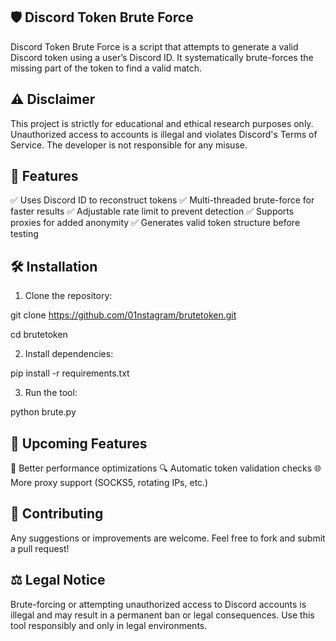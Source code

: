 
## 🛡️ Discord Token Brute Force

Discord Token Brute Force is a script that attempts to generate a valid Discord token using a user’s Discord ID. It systematically brute-forces the missing part of the token to find a valid match.

## ⚠️ Disclaimer

This project is strictly for educational and ethical research purposes only. Unauthorized access to accounts is illegal and violates Discord's Terms of Service. The developer is not responsible for any misuse.

## 🚀 Features

✅ Uses Discord ID to reconstruct tokens
✅ Multi-threaded brute-force for faster results
✅ Adjustable rate limit to prevent detection
✅ Supports proxies for added anonymity
✅ Generates valid token structure before testing

## 🛠 Installation

1. Clone the repository:

git clone https://github.com/01nstagram/brutetoken.git

cd brutetoken


2. Install dependencies:

pip install -r requirements.txt


3. Run the tool:

python brute.py

## 📌 Upcoming Features

🚀 Better performance optimizations
🔍 Automatic token validation checks
🌐 More proxy support (SOCKS5, rotating IPs, etc.)

## 🤝 Contributing

Any suggestions or improvements are welcome. Feel free to fork and submit a pull request!

## ⚖️ Legal Notice

Brute-forcing or attempting unauthorized access to Discord accounts is illegal and may result in a permanent ban or legal consequences. Use this tool responsibly and only in legal environments.


